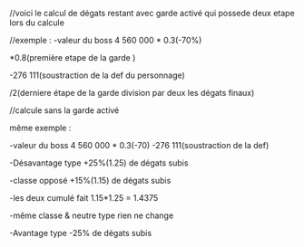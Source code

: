 //voici le calcul de dégats restant avec garde activé qui possede deux etape lors du calcule

//exemple : 
-valeur du boss 4 560 000 * 0.3(-70%) 

*0.8(première etape de la garde )

-276 111(soustraction de la def du personnage) 

/2(derniere étape de la garde division par deux les dégats finaux)



//calcule sans la garde activé

même exemple :

-valeur du boss 4 560 000 * 0.3(-70) -276 111(soustraction de la def) 



<!-- CLASSE & TYPE -->

-Désavantage type +25%(1.25) de dégats subis 

-classe opposé +15%(1.15) de dégats subis 

-les deux cumulé fait  1.15*1.25 = 1.4375

-même classe & neutre type rien ne change 

-Avantage type -25% de dégats subis 

<!--si le perso posséde la garde passive il reste sur du neutre -->